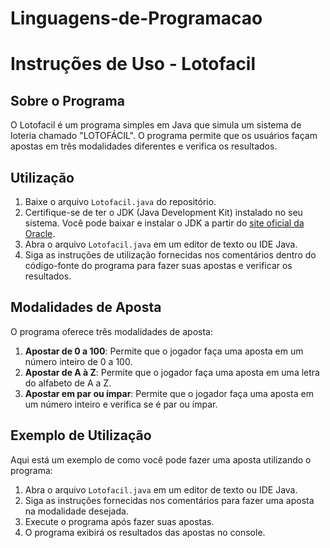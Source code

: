 # Linguagens-de-Programacao

# Instruções de Uso - Lotofacil

## Sobre o Programa

O Lotofacil é um programa simples em Java que simula um sistema de loteria chamado "LOTOFÁCIL". O programa permite que os usuários façam apostas em três modalidades diferentes e 
verifica os resultados.

## Utilização

1. Baixe o arquivo `Lotofacil.java` do repositório.
2. Certifique-se de ter o JDK (Java Development Kit) instalado no seu sistema. Você pode baixar e instalar o JDK a partir do [site oficial da Oracle](https://www.oracle.com/java/technologies/javase-jdk11-downloads.html).
3. Abra o arquivo `Lotofacil.java` em um editor de texto ou IDE Java.
4. Siga as instruções de utilização fornecidas nos comentários dentro do código-fonte do programa para fazer suas apostas e verificar os resultados.

## Modalidades de Aposta

O programa oferece três modalidades de aposta:

1. **Apostar de 0 a 100**: Permite que o jogador faça uma aposta em um número inteiro de 0 a 100.
2. **Apostar de A à Z**: Permite que o jogador faça uma aposta em uma letra do alfabeto de A a Z.
3. **Apostar em par ou ímpar**: Permite que o jogador faça uma aposta em um número inteiro e verifica se é par ou ímpar.

## Exemplo de Utilização

Aqui está um exemplo de como você pode fazer uma aposta utilizando o programa:

1. Abra o arquivo `Lotofacil.java` em um editor de texto ou IDE Java.
2. Siga as instruções fornecidas nos comentários para fazer uma aposta na modalidade desejada.
3. Execute o programa após fazer suas apostas.
4. O programa exibirá os resultados das apostas no console.

